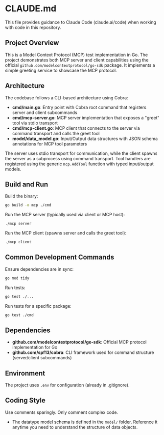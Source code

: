 # CLAUDE.md

This file provides guidance to Claude Code (claude.ai/code) when working with code in this repository.

## Project Overview

This is a Model Context Protocol (MCP) test implementation in Go. The project demonstrates both MCP server and client capabilities using the official `github.com/modelcontextprotocol/go-sdk` package. It implements a simple greeting service to showcase the MCP protocol.

## Architecture

The codebase follows a CLI-based architecture using Cobra:

- **cmd/main.go**: Entry point with Cobra root command that registers server and client subcommands
- **cmd/mcp-server.go**: MCP server implementation that exposes a "greet" tool via stdio transport
- **cmd/mcp-client.go**: MCP client that connects to the server via command transport and calls the greet tool
- **model/data_model.go**: Input/Output data structures with JSON schema annotations for MCP tool parameters

The server uses stdio transport for communication, while the client spawns the server as a subprocess using command transport. Tool handlers are registered using the generic `mcp.AddTool` function with typed input/output models.

## Build and Run

Build the binary:
```bash
go build -o mcp ./cmd
```

Run the MCP server (typically used via client or MCP host):
```bash
./mcp server
```

Run the MCP client (spawns server and calls the greet tool):
```bash
./mcp client
```

## Common Development Commands

Ensure dependencies are in sync:
```bash
go mod tidy
```

Run tests:
```bash
go test ./...
```

Run tests for a specific package:
```bash
go test ./cmd
```

## Dependencies

- **github.com/modelcontextprotocol/go-sdk**: Official MCP protocol implementation for Go
- **github.com/spf13/cobra**: CLI framework used for command structure (server/client subcommands)

## Environment

The project uses `.env` for configuration (already in .gitignore).

## Coding Style

Use comments sparingly. Only comment complex code.
- The datatype model schema is defined in the `model/` folder. Reference it anytime you need to understand the structure of data objects.